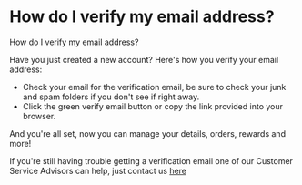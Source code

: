 # How do I verify my email address?

How do I verify my email address?

Have you just created a new account? Here's how you verify your email address:

* Check your email for the verification email, be sure to check your junk and spam folders if you don't see if right away.
* Click the green verify email button or copy the link provided into your browser.

And you're all set, now you can manage your details, orders, rewards and more!

If you're still having trouble getting a verification email one of our Customer Service Advisors can help, just contact us [here](/hc/en-gb/articles/20011957983378)
